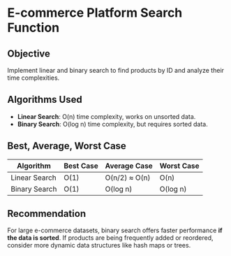 # E-commerce Platform Search Function

## Objective
Implement linear and binary search to find products by ID and analyze their time complexities.

## Algorithms Used
- **Linear Search**: O(n) time complexity, works on unsorted data.
- **Binary Search**: O(log n) time complexity, but requires sorted data.

## Best, Average, Worst Case
| Algorithm      | Best Case     | Average Case  | Worst Case    |
|----------------|---------------|---------------|---------------|
| Linear Search  | O(1)          | O(n/2) ≈ O(n) | O(n)          |
| Binary Search  | O(1)          | O(log n)      | O(log n)      |

## Recommendation
For large e-commerce datasets, binary search offers faster performance **if the data is sorted**. If products are being frequently added or reordered, consider more dynamic data structures like hash maps or trees.